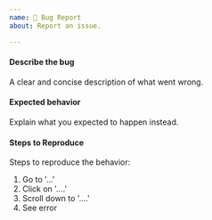 ```yaml
---
name: 🐛 Bug Report
about: Report an issue.

---
```


#### Describe the bug

A clear and concise description of what went wrong.

#### Expected behavior

Explain what you expected to happen instead.

#### Steps to Reproduce

Steps to reproduce the behavior:

1. Go to '...'
2. Click on '....'
3. Scroll down to '....'
4. See error
